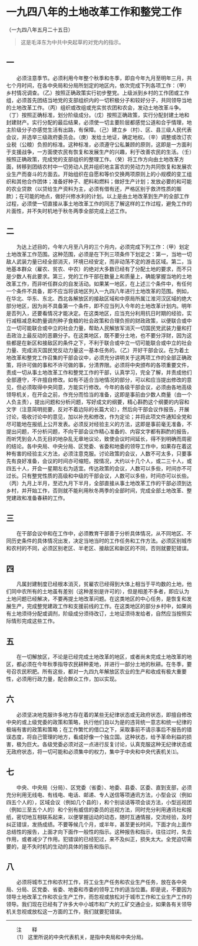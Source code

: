 # 一九四八年的土地改革工作和整党工作  
（一九四八年五月二十五日）  
  
> 这是毛泽东为中共中央起草的对党内的指示。   
  
## 一  

  
　　必须注意季节。必须利用今年整个秋季和冬季，即自今年九月至明年三月，共七个月时间，在各中央局和分局所划定的地区内，依次完成下列各项工作：（甲）乡村情况调查。（乙）按照正确政策实行初步整党。上级派到乡村的工作团或工作组，必须首先团结当地党的支部组织内的一切积极分子和较好分子，共同领导当地的土地改革工作。（丙）组织或改组或充实贫农团和农会，发动土地改革斗争。（丁）按照正确标准，划分阶级成分。（戊）按照正确政策，实行分配封建土地和封建财产。实行分配的最后结果，必须使一切主要阶层都感觉公道和合乎情理，地主阶级分子亦感觉生活有出路，有保障。（己）建立乡（村）、区、县三级人民代表会议，并选举三级政府委员会。（庚）发给土地证，确定地权。（辛）调整或改订农业税（公粮）负担的标准。这种标准，必须遵守公私兼顾的原则，这即是一方面利于支援战争，一方面使农民有恢复和发展生产的兴趣，利于改善农民的生活。（壬）按照正确政策，完成党的支部组织的整理工作。（癸）将工作方向由土地改革方面，转移到团结农村中一切劳动人民并组织地主富农的劳动力为共同恢复和发展农业生产而奋斗的方面去。开始组织在自愿和等价交换两项原则上的小规模的变工组织和其他合作团体；准备好种子、肥料和燃料；做好生产计划；发放必要的和可能的农业贷款（以贷给生产资料为主，必须有借有还，严格区别于救济性质的赈款）；在可能的地点，做好兴修水利的计划。以上是由土地改革到生产的全部工作过程，必须使一切直接从事土地改革工作的同志了解这样的工作过程，避免工作的片面性，并不失时机地于秋冬两季全部完成上述工作。   
## 二  

  
　　为达上述目的，今年六月至八月的三个月内，必须完成下列工作：（甲）划定土地改革工作范围。这种范围，必须是在下列三项条件下划定之：第一，当地一切敌人武装力量已经全部消灭，环境已经安定，而非动荡不定的游击区域。第二，当地基本群众（雇农、贫农、中农）的绝对大多数已经有了分配土地的要求，而不只是少数人有此要求。第三，党的工作干部在数量上和质量上，确能掌握当地的土地改革工作，而非听任群众的自发活动。如果某一地区，在上述三个条件中，有任何一个条件不具备，即不应当将该地区列入一九四八年进行土地改革的范围。例如，在华北、华东、东北、西北各解放区的接敌区域和中原局所属江淮河汉区域的绝大部分地区，因为尚不具备第一个条件，即不应当列入今年的土地改革计划内。明年是否列入，还要看情况才能决定。在这类地区，应当充分利用抗日时期的经验，实行减租减息和酌量调剂种子食粮的社会政策和合理负担的财政政策，以便联合或中立一切可能联合或中立的社会力量，帮助人民解放军消灭一切国民党武装力量和打击政治上最反动的恶霸分子。在这类地区，既不要分土地，也不要分浮财，因为这些都是在新区和接敌区的条件之下，不利于联合或中立一切可能联合或中立的社会力量、完成消灭国民党反动力量这一基本任务的。（乙）开好干部会议。在为着土地改革和整党工作召集的干部会议中，必须充分讲明关于这两项工作的全部正确政策，将许可做的事和不许可做的事，分清界限。必须将中央颁布的各项重要文件，责成一切从事土地改革工作和整党工作的干部，认真学习，完全了解，并责成他们全部遵守，不许擅自修改。如有不适合当地情况的部分，可以和应当提出修改的意见，但必须取得中央同意，方能实行修改。今年的各级干部会议，必须由各地高级领导机关，在开会之前，作充分而恰当的准备，这即是事前由少数人商量（由一个人负主责），提出问题和分析问题，写好成文的纲要，精心斟酌这个纲要的内容和文字（注意简明扼要，反对不着边际的长篇大论），然后向干部会议作报告，开展讨论，吸收讨论中的意见，加以补充和修改，作为定论；并将此项文件通知全党和尽可能地在报纸上公开发表。必须反对经验主义的方法，这即是事前毫无准备，不提出问题，不分析问题，不向干部会议作精心准备的、内容文字都有斟酌的报告，而听凭到会人员无目的地杂乱无章地议论，致使会议时间延长，得不到明确而周密的结论。各中央局、中央分局、区党委、省委和地委的领导工作中，如果存在着这种有害的经验主义方法，必须注意克服。讨论政策的会议，人数不可太多，只要事先有良好准备，会议的时间亦可缩短。按情况，大约以十几个人，或二三十人，或四五十人，开会一星期左右为适宜。传达政策的会议，人数可以多些，时间亦不可过长。只有整党性质的高级和中级的干部会议，人数可以多些，时间亦可以长些。（丙）九月上半月，至迟九月下半月，全部直接从事土地改革工作的干部必须到达乡村，并开始工作，否则就不能利用秋冬两季的全部时间，完成全部土地改革、整党建政和准备春耕的工作。   
## 三  

  
　　在干部会议中和在工作中，必须教育干部善于分析具体情况，从不同地区、不同历史条件的具体情况出发，决定当地当时的工作任务和工作方法。必须区别城市和农村的不同，必须区别老区、半老区、接敌区和新区的不同，否则就要犯错误。   
## 四  

  
　　凡属封建制度已经根本消灭，贫雇农已经得到大体上相当于平均数的土地，他们同中农所有的土地虽有差别（这种差别是许可的），但是相差不多者，即应认为土地问题已经解决，不要再提土地改革问题。在这类地区的中心任务，是恢复和发展生产，完成整党建政工作和支援前线的工作。在这类地区的部分乡村中，如果尚有土地须待分配或调剂，阶级成分须待改订，土地证须待发给者，自然应当按照实际情形完成这些工作。   
## 五  

  
　　在一切解放区，不论是已经完成土地改革的地区，或者尚未完成土地改革的地区，都必须在今年秋季指导农民耕种麦地，并进行一部分土地的秋耕。在冬季，要号召农民积肥。所有这些，都对一九四九年解放区农业的生产和收成有极大重要性，必须用行政力量，配合群众工作，加以实现。   
## 六  

  
　　必须坚决地克服许多地方存在着的某些无纪律状态或无政府状态，即擅自修改中央的或上级党委的政策和策略，执行他们自以为是的违背统一意志和统一纪律的极端有害的政策和策略；在工作繁忙的借口之下，采取事前不请示事后不报告的错误态度，将自己管理的地方，看成好像一个独立国。这种状态，给予革命利益的损害，极为巨大。各级党委必须对这一点进行反复讨论，认真克服这种无纪律状态或无政府状态，将一切可能和必须集中的权力，集中于中央和中央代表机关⑴。   
## 七  

  
　　中央、中央局（分局）、区党委（省委）、地委、县委、区委、直到支部，必须充分利用无线电、有线电、电话、邮递、专人送信等项通讯方法，小型会议（例如四五个人的），区域会议（例如几个县的），和个别谈话等项会谈方法，小型巡视团（例如三至五个人的）和个别有威信的委员的巡视方法，同时充分利用通讯社和报纸，密切地互相联系起来，以便掌握运动的动态，随时互通情报，交流经验，及时纠正错误，发扬成绩。不要等候几个月，或半年，甚至更长时间，下面才向上面作总结性的报告，上面才向下面作一般性的指示。这种报告和指示，往往过时，失去作用，或者减少了作用。犯错误的已经犯过，来不及纠正，损失太大。全党迫切需要的，是不失时机的生动的具体的报告和指示。   
## 八  

  
　　必须将城市工作和农村工作，将工业生产任务和农业生产任务，放在各中央局、分局、区党委、省委、地委和市委的领导工作的适当位置。即是说，不要因为领导土地改革工作和农业生产工作，而忽视或放松对于城市工作和工业生产工作的领导。我们现在已经有了许多大中小城市和广大的工矿交通企业，如果各有关领导机关忽视或放松这一方面的工作，我们就要犯错误。   
  
------------------  
　　注　　释   
　　〔1〕 这里所说的中央代表机关，是指中央局和中央分局。   